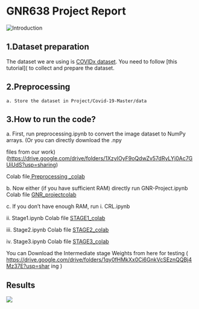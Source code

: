 # GNR638 Project Report
![Introduction](https://github.com/rishav1122/Covid-ResNet/blob/main/Images/MAin%20SLIDE.png)
## 1.Dataset preparation

The dataset we are using is [COVIDx dataset](https://github.com/lindawangg/COVID-Net). You need to follow [this tutorial]( to
collect and prepare the dataset.

## 2.Preprocessing

```
a. Store the dataset in Project/Covid-19-Master/data
```
## 3.How to run the code?

a. First, run preprocessing.ipynb to convert the image dataset to NumPy arrays. (Or you can directly download the .npy

 files from our work)(https://drive.google.com/drive/folders/1XzyIOyF9oQdwZv57dRyLYj0Ac7GUiUdS?usp=sharing)

 Colab file[ Preprocessing _colab](https://colab.research.google.com/drive/1Tm_YNokLyevCa-CfTNjd-XbOQiaSoDNb?usp=sharing)


b. Now either (if you have sufficient RAM) directly run GNR-Project.ipynb
Colab file [ GNR_projectcolab ](https://colab.research.google.com/drive/1j2l81YE2DnvQz-XFMGHRt3hP0lgmNEKk?usp=sharing)

c. If you don’t have enough RAM, run
i. CRL.ipynb

ii. Stage1.ipynb
Colab file [ STAGE1_colab ](https://colab.research.google.com/drive/1lYrM2tdQSoYO08o_UwXYdFqQTsKkr7On?usp=sharing)

iii. Stage2.ipynb
Colab file [ STAGE2_colab ](https://colab.research.google.com/drive/10oAFcUpG2Pcfv3VB1uipnIlYpZoi3L7D?usp=sharing)

iv. Stage3.ipynb
Colab file [ STAGE3_colab ](https://colab.research.google.com/drive/1ghkwhIrxp7uBE9w2oArOLp2JC7m4lBwT?usp=sharing)

You can Download the Intermediate stage Weights from here for testing
( https://drive.google.com/drive/folders/1qy0fHMkXx0Ci6GnkVcSEznQQBj4Mz37E?usp=shar
ing )
## Results
![](https://github.com/rishav1122/Covid-ResNet/blob/main/Images/Results.png)
